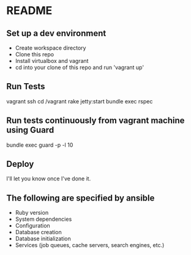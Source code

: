# README

## Set up a dev environment
* Create workspace directory
* Clone this repo
* Install virtualbox and vagrant
* cd into your clone of this repo and run 'vagrant up'

## Run Tests
vagrant ssh
cd /vagrant
rake jetty:start
bundle exec rspec

## Run tests continuously from vagrant machine using Guard
bundle exec guard -p -l 10

## Deploy
I'll let you know once I've done it.

## The following are specified by ansible
* Ruby version
* System dependencies
* Configuration
* Database creation
* Database initialization
* Services (job queues, cache servers, search engines, etc.)
